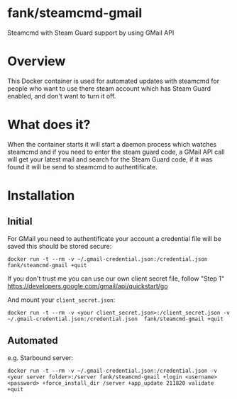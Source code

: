 fank/steamcmd-gmail
===================

Steamcmd with Steam Guard support by using GMail API

# Overview

This Docker container is used for automated updates with steamcmd for people who want to use there steam account which has Steam Guard enabled, and don't want to turn it off.

# What does it?

When the container starts it will start a daemon process which watches steamcmd and if you need to enter the steam guard code, a GMail API call will get your latest mail and search for the Steam Guard code, if it was found it will be send to steamcmd to authentificate.

# Installation

## Initial
For GMail you need to authentificate your account a credential file will be saved this should be stored secure:

`docker run -t --rm -v ~/.gmail-credential.json:/credential.json fank/steamcmd-gmail +quit`

If you don't trust me you can use our own client secret file, follow "Step 1" https://developers.google.com/gmail/api/quickstart/go

And mount your `client_secret.json`:

`docker run -t --rm -v <your client_secret.json>:/client_secret.json -v ~/.gmail-credential.json:/credential.json  fank/steamcmd-gmail +quit`

## Automated

e.g. Starbound server:

`docker run -t --rm -v ~/.gmail-credential.json:/credential.json -v <your server folder>:/server fank/steamcmd-gmail +login <username> <password> +force_install_dir /server +app_update 211820 validate +quit`
